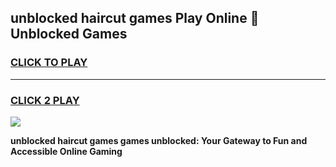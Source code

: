 
## unblocked haircut games Play Online 👋 Unblocked Games
<h3>
<a href="https://premium.freeplayer.one?title=unblocked_haircut_games&ref=19F">CLICK TO PLAY</a></h3>
<hr>

<h3>
<a href="https://premium.freeplayer.one?title=unblocked_haircut_games&ref=19F">CLICK 2 PLAY</a>
  
</h3>

<a href="https://premium.freeplayer.one?title=unblocked_haircut_games&ref=19F"><img src="https://clearcache.store/games.png"></a>


**unblocked haircut games games unblocked: Your Gateway to Fun and Accessible Online Gaming**
